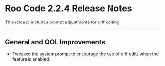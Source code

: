 # Roo Code 2.2.4 Release Notes

This release includes prompt adjustments for diff editing.

---

## General and QOL Improvements

*   Tweaked the system prompt to encourage the use of diff edits when the feature is enabled.